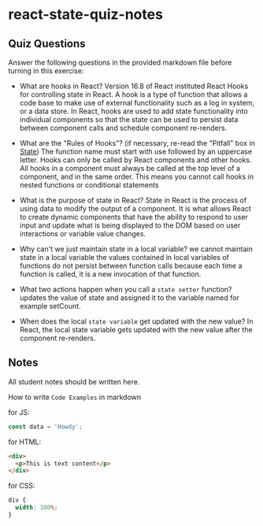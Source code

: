 # react-state-quiz-notes

## Quiz Questions

Answer the following questions in the provided markdown file before turning in this exercise:

- What are hooks in React?
  Version 16.8 of React instituted React Hooks for controlling state in React. A hook is a type of function that allows a code base to make use of external functionality such as a log in system, or a data store. In React, hooks are used to add state functionality into individual components so that the state can be used to persist data between component calls and schedule component re-renders.

- What are the "Rules of Hooks"? (if necessary, re-read the "Pitfall" box in [State](https://react.dev/learn/state-a-components-memory))
  The function name must start with use followed by an uppercase letter. Hooks can only be called by React components and other hooks. All hooks in a component must always be called at the top level of a component, and in the same order.
  This means you cannot call hooks in nested functions or conditional statements

- What is the purpose of state in React?
  State in React is the process of using data to modify the output of a component. It is what allows React to create dynamic components that have the ability to respond to user input and update what is being displayed to the DOM based on user interactions or variable value changes.

- Why can't we just maintain state in a local variable?
  we cannot maintain state in a local variable the values contained in local variables of functions do not persist between function calls because each time a function is called, it is a new invocation of that function.
- What two actions happen when you call a `state setter` function?
  updates the value of state and assigned it to the variable named for example setCount.
- When does the local `state variable` get updated with the new value?
  In React, the local state variable gets updated with the new value after the component re-renders.

## Notes

All student notes should be written here.

How to write `Code Examples` in markdown

for JS:

```javascript
const data = 'Howdy';
```

for HTML:

```html
<div>
  <p>This is text content</p>
</div>
```

for CSS:

```css
div {
  width: 100%;
}
```
